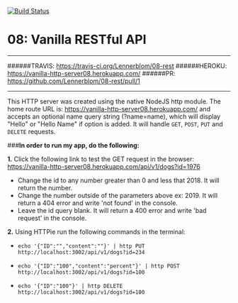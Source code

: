 [![Build Status](https://travis-ci.org/Lennerblom/08-rest.svg?branch=master)](https://travis-ci.org/Lennerblom/08-rest)

# 08: Vanilla RESTful API
___
######TRAVIS: https://travis-ci.org/Lennerblom/08-rest
######HEROKU: https://vanilla-http-server08.herokuapp.com/
######PR: https://github.com/Lennerblom/08-rest/pull/1
___
This HTTP server was created using the native NodeJS http module.  The home route URL is: https://vanilla-http-server08.herokuapp.com/ and accepts an optional name query string (?name=name), which will display "Hello" or "Hello Name" if option is added.  It will handle `GET`, `POST`, `PUT` and `DELETE` requests. 

###**In order to run my app, do the following:**

**1.** Click the following link to test the GET request in the browser:  https://vanilla-http-server08.herokuapp.com/api/v1/dogs?id=1976  
  * Change the id to any number greater than 0 and less that 2018.  It will return the number.
  * Change the number outside of the parameters above ex: 2019.  It will return a 404 error and write 'not found' in the console.
  * Leave the id query blank. It will return a 400 error and write 'bad request' in the console.

**2.** Using HTTPie run the following commands in the terminal:

  * `echo '{"ID":"","content":""}' | http PUT http://localhost:3002/api/v1/dogs?id=234`


  * `echo '{"ID":"100","content":"percent"}' | http POST http://localhost:3002/api/v1/dogs?id=100`


  * `echo '{"ID":"100"}' | http DELETE http://localhost:3002/api/v1/dogs?id=100`

